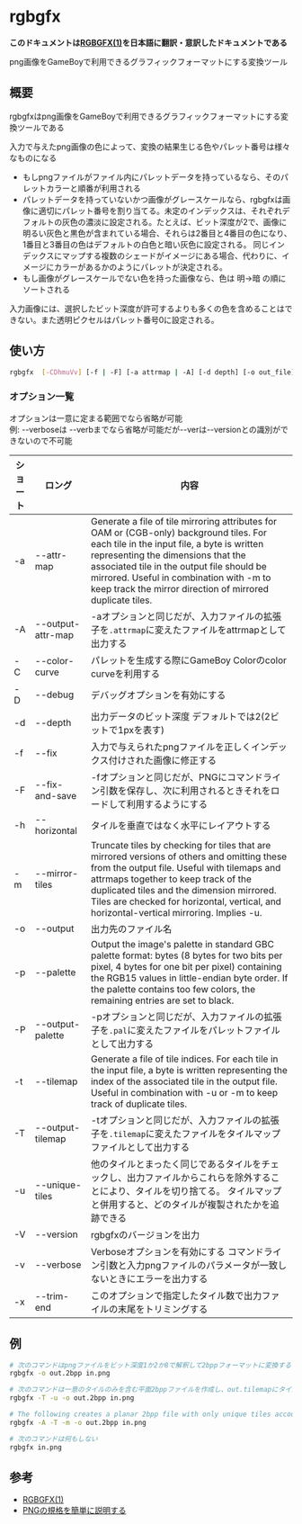 # rgbgfx

**このドキュメントは[RGBGFX(1)](https://rednex.github.io/rgbds/rgbgfx.1.html)を日本語に翻訳・意訳したドキュメントである**

png画像をGameBoyで利用できるグラフィックフォーマットにする変換ツール

## 概要

rgbgfxはpng画像をGameBoyで利用できるグラフィックフォーマットにする変換ツールである

入力で与えたpng画像の色によって、変換の結果生じる色やパレット番号は様々なものになる
 - もしpngファイルがファイル内にパレットデータを持っているなら、そのパレットカラーと順番が利用される
 - パレットデータを持っていないかつ画像がグレースケールなら、rgbgfxは画像に適切にパレット番号を割り当てる。未定のインデックスは、それぞれデフォルトの灰色の濃淡に設定される。たとえば、ビット深度が2で、画像に明るい灰色と黒色が含まれている場合、それらは2番目と4番目の色になり、1番目と3番目の色はデフォルトの白色と暗い灰色に設定される。 同じインデックスにマップする複数のシェードがイメージにある場合、代わりに、イメージにカラーがあるかのようにパレットが決定される。
 - もし画像がグレースケールでない色を持った画像なら、色は 明->暗 の順にソートされる

入力画像には、選択したビット深度が許可するよりも多くの色を含めることはできない。また透明ピクセルはパレット番号0に設定される。

## 使い方

```sh
rgbgfx	[-CDhmuVv] [-f | -F] [-a attrmap | -A] [-d depth] [-o out_file] [-p pal_file | -P] [-t tilemap | -T] [-x tiles] file
```

### オプション一覧

オプションは一意に定まる範囲でなら省略が可能  
例: --verboseは --verbまでなら省略が可能だが--verは--versionとの識別ができないので不可能

 ショート | ロング |  内容
 ----  | ---- | ----
 -a  | --attr-map | Generate a file of tile mirroring attributes for OAM or (CGB-only) background tiles. For each tile in the input file, a byte is written representing the dimensions that the associated tile in the output file should be mirrored. Useful in combination with -m to keep track the mirror direction of mirrored duplicate tiles.
 -A  | --output-attr-map | -aオプションと同じだが、入力ファイルの拡張子を`.attrmap`に変えたファイルをattrmapとして出力する
 -C  | --color-curve | パレットを生成する際にGameBoy Colorのcolor curveを利用する
 -D  | --debug | デバッグオプションを有効にする
 -d  | --depth | 出力データのビット深度 デフォルトでは2(2ビットで1pxを表す)
 -f  | --fix | 入力で与えられたpngファイルを正しくインデックス付けされた画像に修正する
 -F  | --fix-and-save | -fオプションと同じだが、PNGにコマンドライン引数を保存し、次に利用されるときそれをロードして利用するようにする
 -h  | --horizontal | タイルを垂直ではなく水平にレイアウトする
 -m  | --mirror-tiles | Truncate tiles by checking for tiles that are mirrored versions of others and omitting these from the output file. Useful with tilemaps and attrmaps together to keep track of the duplicated tiles and the dimension mirrored. Tiles are checked for horizontal, vertical, and horizontal-vertical mirroring. Implies -u.
 -o  | --output | 出力先のファイル名
 -p  | --palette | Output the image's palette in standard GBC palette format: bytes (8 bytes for two bits per pixel, 4 bytes for one bit per pixel) containing the RGB15 values in little-endian byte order. If the palette contains too few colors, the remaining entries are set to black.
 -P  | --output-palette | -pオプションと同じだが、入力ファイルの拡張子を`.pal`に変えたファイルをパレットファイルとして出力する
 -t  | --tilemap | Generate a file of tile indices. For each tile in the input file, a byte is written representing the index of the associated tile in the output file. Useful in combination with -u or -m to keep track of duplicate tiles.
 -T  | --output-tilemap | -tオプションと同じだが、入力ファイルの拡張子を`.tilemap`に変えたファイルをタイルマップファイルとして出力する
 -u  | --unique-tiles | 他のタイルとまったく同じであるタイルをチェックし、出力ファイルからこれらを除外することにより、タイルを切り捨てる。 タイルマップと併用すると、どのタイルが複製されたかを追跡できる
 -V  | --version | rgbgfxのバージョンを出力
 -v  | --verbose | Verboseオプションを有効にする コマンドライン引数と入力pngファイルのパラメータが一致しないときにエラーを出力する
 -x  | --trim-end | このオプションで指定したタイル数で出力ファイルの末尾をトリミングする

## 例

```sh
# 次のコマンドはpngファイルをビット深度1か2か8で解釈して2bppフォーマットに変換する
rgbgfx -o out.2bpp in.png

# 次のコマンドは一意のタイルのみを含む平面2bppファイルを作成し、out.tilemapにタイルマップを出力する
rgbgfx -T -u -o out.2bpp in.png

# The following creates a planar 2bpp file with only unique tiles accounting for tile mirroring and its associated tilemap out.tilemap and attrmap out.attrmap:
rgbgfx -A -T -m -o out.2bpp in.png

# 次のコマンドは何もしない
rgbgfx in.png
```

## 参考

- [RGBGFX(1)](https://rednex.github.io/rgbds/rgbgfx.1.html)
- [PNGの規格を簡単に説明する](https://dawn.hateblo.jp/entry/2017/10/22/205417)

